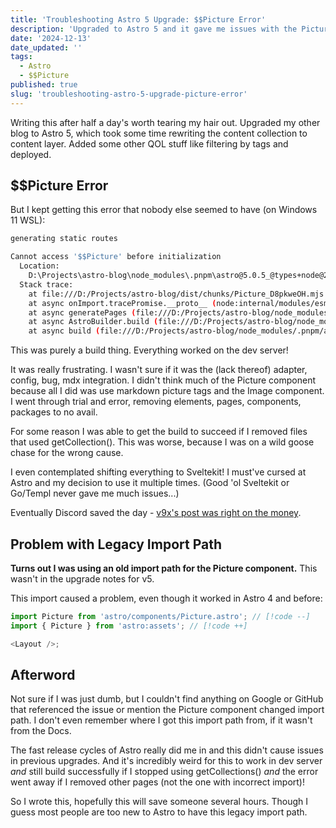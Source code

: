 ```yaml
---
title: 'Troubleshooting Astro 5 Upgrade: $$Picture Error'
description: 'Upgraded to Astro 5 and it gave me issues with the Picture component.'
date: '2024-12-13'
date_updated: ''
tags:
  - Astro
  - $$Picture
published: true
slug: 'troubleshooting-astro-5-upgrade-picture-error'
---
```


Writing this after half a day's worth tearing my hair out. Upgraded my other blog to Astro 5, which took some time rewriting the content collection to content layer. Added some other QOL stuff like filtering by tags and deployed.

## $$Picture Error

But I kept getting this error that nobody else seemed to have (on Windows 11 WSL):

```bash
generating static routes

Cannot access '$$Picture' before initialization
  Location:
    D:\Projects\astro-blog\node_modules\.pnpm\astro@5.0.5_@types+node@22.10.2_jiti@1.21.6_rollup@4.28.1_typescript@5.5.3_yaml@2.6.1\node_modules\astro\dist\core\build\pipeline.js:220:15
  Stack trace:
    at file:///D:/Projects/astro-blog/dist/chunks/Picture_D8pkweOH.mjs:1425:12
    at async onImport.tracePromise.__proto__ (node:internal/modules/esm/loader:543:26)
    at async generatePages (file:///D:/Projects/astro-blog/node_modules/.pnpm/astro@5.0.5_@types+node@22.10.2_jiti@1.21.6_rollup@4.28.1_typescript@5.5.3_yaml@2.6.1/node_modules/astro/dist/core/build/generate.js:81:21)
    at async AstroBuilder.build (file:///D:/Projects/astro-blog/node_modules/.pnpm/astro@5.0.5_@types+node@22.10.2_jiti@1.21.6_rollup@4.28.1_typescript@5.5.3_yaml@2.6.1/node_modules/astro/dist/core/build/index.js:152:5)
    at async build (file:///D:/Projects/astro-blog/node_modules/.pnpm/astro@5.0.5_@types+node@22.10.2_jiti@1.21.6_rollup@4.28.1_typescript@5.5.3_yaml@2.6.1/node_modules/astro/dist/core/build/index.js:45:3)
```

This was purely a build thing. Everything worked on the dev server!

It was really frustrating. I wasn't sure if it was the (lack thereof) adapter, config, bug, mdx integration. I didn't think much of the Picture component because all I did was use markdown picture tags and the Image component. I went through trial and error, removing elements, pages, components, packages to no avail.

For some reason I was able to get the build to succeed if I removed files that used getCollection(). This was worse, because I was on a wild goose chase for the wrong cause.

I even contemplated shifting everything to Sveltekit! I must've cursed at Astro and my decision to use it multiple times. (Good 'ol Sveltekit or Go/Templ never gave me much issues...)

Eventually Discord saved the day - [v9x's post was right on the money](https://discord.com/channels/830184174198718474/1314472042237661264/1314472042237661264).

## Problem with Legacy Import Path

**Turns out I was using an old import path for the Picture component.** This wasn't in the upgrade notes for v5.

This import caused a problem, even though it worked in Astro 4 and before:

```js
import Picture from 'astro/components/Picture.astro'; // [!code --]
import { Picture } from 'astro:assets'; // [!code ++]

<Layout />;
```

## Afterword

Not sure if I was just dumb, but I couldn't find anything on Google or GitHub that referenced the issue or mention the Picture component changed import path. I don't even remember where I got this import path from, if it wasn't from the Docs.

The fast release cycles of Astro really did me in and this didn't cause issues in previous upgrades. And it's incredibly weird for this to work in dev server _and_ still build successfully if I stopped using getCollections() _and_ the error went away if I removed other pages (not the one with incorrect import)!

So I wrote this, hopefully this will save someone several hours. Though I guess most people are too new to Astro to have this legacy import path.
